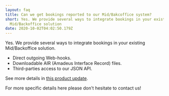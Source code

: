 ```yaml
---
layout: faq
title: Can we get bookings reported to our Mid/Bakcoffice system?
short: Yes. We provide several ways to integrate bookings in your existing
  Mid/Backoffice solution
date: 2020-10-02T04:02:50.179Z
---
```

Yes. We provide several ways to integrate bookings in your existing Mid/Backoffice solution.

- Direct outgoing Web-hooks.
- Downloadable AIR (Amadeus Interface Record) files.
- Third-parties access to our JSON API.

See more details in [this product update](https://v2020--bookingpad.netlify.app/posts/2019-12-14-added-export-capability-for-issued-orders/).

For more specific details here please don't hesitate to contact us!
